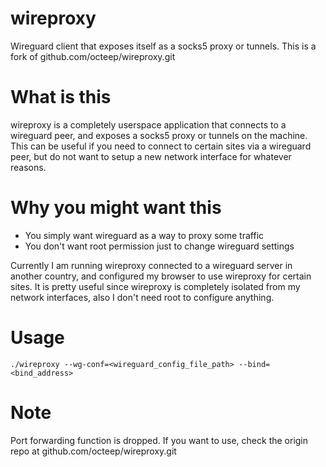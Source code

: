 # wireproxy
Wireguard client that exposes itself as a socks5 proxy or tunnels. This is a fork of github.com/octeep/wireproxy.git

# What is this
wireproxy is a completely userspace application that connects to a wireguard peer,
and exposes a socks5 proxy or tunnels on the machine. This can be useful if you need
to connect to certain sites via a wireguard peer, but do not want to setup a new network
interface for whatever reasons.

# Why you might want this
- You simply want wireguard as a way to proxy some traffic
- You don't want root permission just to change wireguard settings

Currently I am running wireproxy connected to a wireguard server in another country,
and configured my browser to use wireproxy for certain sites. It is pretty useful since
wireproxy is completely isolated from my network interfaces, also I don't need root to configure
anything.

# Usage
`./wireproxy --wg-conf=<wireguard_config_file_path> --bind=<bind_address>`

# Note
Port forwarding function is dropped. If you want to use, check the origin repo at github.com/octeep/wireproxy.git
